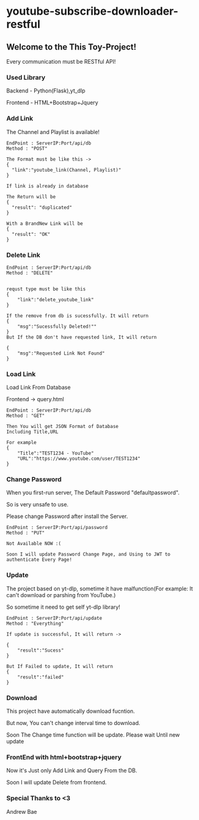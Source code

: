 # youtube-subscribe-downloader-restful

## Welcome to the This Toy-Project!

Every communication must be RESTful API!

### Used Library

Backend - Python(Flask),yt_dlp

Frontend - HTML+Bootstrap+Jquery

### Add Link

The Channel and Playlist is available!

```
EndPoint : ServerIP:Port/api/db
Method : "POST"

The Format must be like this ->
{
  "link":"youtube_link(Channel, Playlist)"
}

If link is already in database

The Return will be
{
  "result": "duplicated"
}

With a BrandNew Link will be 
{
  "result": "OK"
}
```

### Delete Link

```
EndPoint : ServerIP:Port/api/db
Method : "DELETE"


requst type must be like this
{
	"link":"delete_youtube_link"
}

If the remove from db is sucessfully. It will return 
{
	"msg":"Sucessfully Deleted!""
}
But If the DB don't have requested link, It will return

{
	"msg":"Requested Link Not Found"
}
```

### Load Link

Load Link From Database

Frontend -> query.html

``` 
EndPoint : ServerIP:Port/api/db
Method : "GET"

Then You will get JSON Format of Database 
Including Title,URL

For example
{
	"Title":"TEST1234 - YouTube"
	"URL":"https://www.youtube.com/user/TEST1234"
}
```

### Change Password

When you first-run server, The Default Password "defaultpassword".

So is very unsafe to use.

Please change Password after install the Server.

```
EndPoint : ServerIP:Port/api/password
Method : "PUT"

Not Available NOW :(

Soon I will update Password Change Page, and Using to JWT to authenticate Every Page!

```

### Update

The project based on yt-dlp, sometime it have malfunction(For example: It can't download or parshing from YouTube.)

So sometime it need to get self yt-dlp library!

```
EndPoint : ServerIP:Port/api/update
Method : "Everything"

If update is successful, It will return ->

{
	"result":"Sucess"
}

But If Failed to update, It will return
{
	"result":"failed"
}
```



### Download

This project have automatically download fucntion.

But now, You can't change interval time to download.

Soon The Change time function will be update. Please wait Until new update



### FrontEnd with html+bootstrap+jquery

Now it's Just only Add Link and Query From the DB.

Soon I will update Delete from frontend.



### Special Thanks to <3

Andrew Bae








